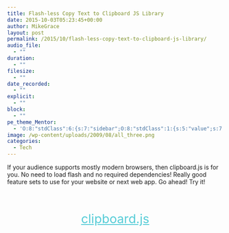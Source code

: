 ```yaml
---
title: Flash-less Copy Text to Clipboard JS Library
date: 2015-10-03T05:23:45+00:00
author: MikeGrace
layout: post
permalink: /2015/10/flash-less-copy-text-to-clipboard-js-library/
audio_file:
  - ""
duration:
  - ""
filesize:
  - ""
date_recorded:
  - ""
explicit:
  - ""
block:
  - ""
pe_theme_Mentor:
  - 'O:8:"stdClass":6:{s:7:"sidebar";O:8:"stdClass":1:{s:5:"value";s:7:"default";}s:6:"footer";O:8:"stdClass":1:{s:5:"value";s:6:"footer";}s:7:"gallery";O:8:"stdClass":5:{s:2:"id";s:3:"114";s:4:"type";s:10:"thumbnails";s:5:"title";s:7:"gallery";s:6:"custom";s:0:"";s:5:"delay";s:1:"0";}s:5:"image";O:8:"stdClass":1:{s:5:"scale";s:4:"fill";}s:5:"video";O:8:"stdClass":1:{s:2:"id";s:2:"-1";}s:5:"quote";O:8:"stdClass":2:{s:4:"text";s:117:""Lorem ipsum dolor sit amet, <a href="#">consectetuer adipiscing elit</a>, donec odio. Quisque volutpat mattis eros."";s:4:"sign";s:18:"John Dough, Client";}}'
image: /wp-content/uploads/2009/08/all_three.png
categories:
  - Tech
---
```

If your audience supports mostly modern browsers, then clipboard.js is for you. No need to load flash and no required dependencies! Really good feature sets to use for your website or next web app. Go ahead! Try it!

&nbsp;

<p style="text-align: center; font-size: 29px; color: #56ccd7;">
  <a style="text-align: center; font-size: 29px; color: #56ccd7;" href="http://zenorocha.github.io/clipboard.js/">clipboard.js</a>
</p>